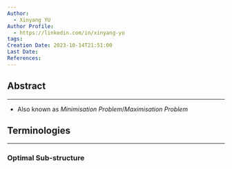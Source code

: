 ```yaml
---
Author:
  - Xinyang YU
Author Profile:
  - https://linkedin.com/in/xinyang-yu
tags: 
Creation Date: 2023-10-14T21:51:00
Last Date: 
References:
---
```

## Abstract
---
- Also known as *Minimisation Problem*/*Maximisation Problem*




## Terminologies
---
### Optimal Sub-structure